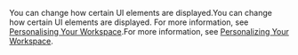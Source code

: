 <span data-ttu-id="e4302-101">You can change how certain UI elements are displayed.</span><span class="sxs-lookup"><span data-stu-id="e4302-101">You can change how certain UI elements are displayed.</span></span> <span data-ttu-id="e4302-102">For more information, see [Personalising Your Workspace](../ui-personalization-user.md).</span><span class="sxs-lookup"><span data-stu-id="e4302-102">For more information, see [Personalizing Your Workspace](../ui-personalization-user.md).</span></span>
